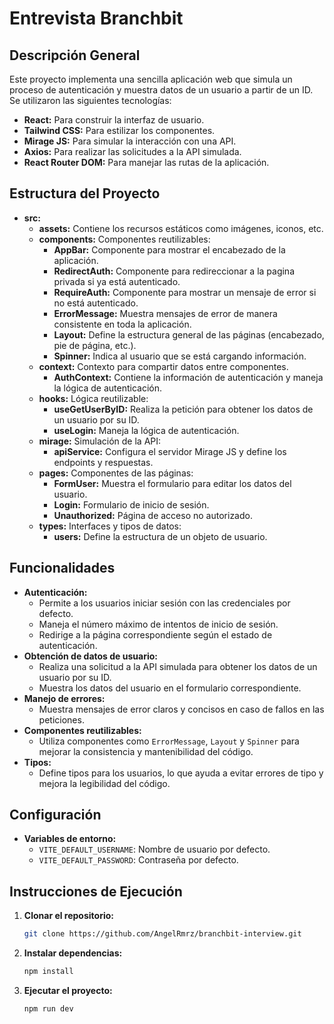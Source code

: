# Entrevista Branchbit

## Descripción General

Este proyecto implementa una sencilla aplicación web que simula un proceso de autenticación y muestra datos de un usuario a partir de un ID. Se utilizaron las siguientes tecnologías:

- **React:** Para construir la interfaz de usuario.
- **Tailwind CSS:** Para estilizar los componentes.
- **Mirage JS:** Para simular la interacción con una API.
- **Axios:** Para realizar las solicitudes a la API simulada.
- **React Router DOM:** Para manejar las rutas de la aplicación.

## Estructura del Proyecto

- **src:**
  - **assets:** Contiene los recursos estáticos como imágenes, iconos, etc.
  - **components:** Componentes reutilizables:
    - **AppBar:** Componente para mostrar el encabezado de la aplicación.
    - **RedirectAuth:** Componente para redireccionar a la pagina privada si ya está autenticado.
    - **RequireAuth:** Componente para mostrar un mensaje de error si no está autenticado.
    - **ErrorMessage:** Muestra mensajes de error de manera consistente en toda la aplicación.
    - **Layout:** Define la estructura general de las páginas (encabezado, pie de página, etc.).
    - **Spinner:** Indica al usuario que se está cargando información.
  - **context:** Contexto para compartir datos entre componentes.
    - **AuthContext:** Contiene la información de autenticación y maneja la lógica de autenticación.
  - **hooks:** Lógica reutilizable:
    - **useGetUserByID:** Realiza la petición para obtener los datos de un usuario por su ID.
    - **useLogin:** Maneja la lógica de autenticación.
  - **mirage:** Simulación de la API:
    - **apiService:** Configura el servidor Mirage JS y define los endpoints y respuestas.
  - **pages:** Componentes de las páginas:
    - **FormUser:** Muestra el formulario para editar los datos del usuario.
    - **Login:** Formulario de inicio de sesión.
    - **Unauthorized:** Página de acceso no autorizado.
  - **types:** Interfaces y tipos de datos:
    - **users:** Define la estructura de un objeto de usuario.

## Funcionalidades

- **Autenticación:**
  - Permite a los usuarios iniciar sesión con las credenciales por defecto.
  - Maneja el número máximo de intentos de inicio de sesión.
  - Redirige a la página correspondiente según el estado de autenticación.
- **Obtención de datos de usuario:**
  - Realiza una solicitud a la API simulada para obtener los datos de un usuario por su ID.
  - Muestra los datos del usuario en el formulario correspondiente.
- **Manejo de errores:**
  - Muestra mensajes de error claros y concisos en caso de fallos en las peticiones.
- **Componentes reutilizables:**
  - Utiliza componentes como `ErrorMessage`, `Layout` y `Spinner` para mejorar la consistencia y mantenibilidad del código.
- **Tipos:**
  - Define tipos para los usuarios, lo que ayuda a evitar errores de tipo y mejora la legibilidad del código.

## Configuración

- **Variables de entorno:**
  - `VITE_DEFAULT_USERNAME`: Nombre de usuario por defecto.
  - `VITE_DEFAULT_PASSWORD`: Contraseña por defecto.

## Instrucciones de Ejecución

1. **Clonar el repositorio:**

   ```bash
   git clone https://github.com/AngelRmrz/branchbit-interview.git
   ```

2. **Instalar dependencias:**

   ```bash
   npm install
   ```

3. **Ejecutar el proyecto:**

   ```bash
   npm run dev
   ```
